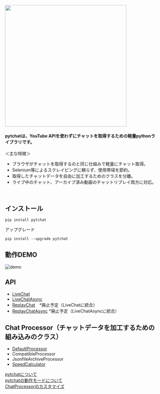 
<img src="https://taizan-hokuto.github.io/statics/LOGO.png" width="400" align="center">


#### pytchatは、YouTube APIを使わずにチャットを取得するための軽量pythonライブラリです。

＜主な特徴＞
+ ブラウザがチャットを取得するのと同じ仕組みで軽量にチャット取得。
+ Selenium等によるスクレイピングに頼らず、使用帯域を節約。
+ 取得したチャットデータを自由に加工するためのクラスを分離。
+ ライブ中のチャット、アーカイブ済み動画のチャットリプレイ両方に対応。

<br>

## インストール

```
pip install pytchat
```
アップグレード
```
pip install --upgrade pytchat
```

## 動作DEMO
![demo](https://taizan-hokuto.github.io/statics/demo.gif "demo")

## API
 * [LiveChat](https://github.com/taizan-hokuto/pytchat/wiki/LiveChat:)
 * [LiveChatAsync](https://github.com/taizan-hokuto/pytchat/wiki/LiveChatAsync:)
 * [ReplayChat](https://github.com/taizan-hokuto/pytchat/wiki/ReplayChat)　*廃止予定（LiveChatに統合）
 * [ReplayChatAsync](https://github.com/taizan-hokuto/pytchat/wiki/ReplayChatAsync) *廃止予定（LiveChatAsyncに統合）
## Chat Processor（チャットデータを加工するための組み込みのクラス）
 * [DefaultProcessor](https://github.com/taizan-hokuto/pytchat/wiki/DefaultProcessor:)
 * CompatibleProcessor
 * JsonfileArchiveProcessor
 * [SpeedCalculator](https://github.com/taizan-hokuto/pytchat/wiki/SpeedCalculator:)

[pytchatについて](https://github.com/taizan-hokuto/pytchat/wiki/feature)<br>
[pytchatの動作モードについて](https://github.com/taizan-hokuto/pytchat/wiki/pytchat%E3%81%AE%E5%8B%95%E4%BD%9C%E3%83%A2%E3%83%BC%E3%83%89)
<br>
[ChatProcessorのカスタマイズ](https://github.com/taizan-hokuto/pytchat/wiki/ChatProcessor%E3%81%AE%E3%82%AB%E3%82%B9%E3%82%BF%E3%83%9E%E3%82%A4%E3%82%BA)

